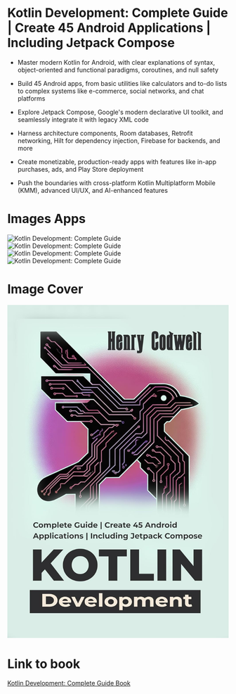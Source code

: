 # Kotlin Development: Complete Guide | Create 45 Android Applications | Including Jetpack Compose

- Master modern Kotlin for Android, with clear explanations of syntax, object-oriented and functional paradigms, coroutines, and null safety

- Build 45 Android apps, from basic utilities like calculators and to-do lists to complex systems like e-commerce, social networks, and chat platforms

- Explore Jetpack Compose, Google's modern declarative UI toolkit, and seamlessly integrate it with legacy XML code

- Harness architecture components, Room databases, Retrofit networking, Hilt for dependency injection, Firebase for backends, and more

- Create monetizable, production-ready apps with features like in-app purchases, ads, and Play Store deployment

- Push the boundaries with cross-platform Kotlin Multiplatform Mobile (KMM), advanced UI/UX, and AI-enhanced features
  
# Images Apps
![Kotlin Development: Complete Guide](./Images/app1.jpg)
![Kotlin Development: Complete Guide](./Images/app2.jpg)
![Kotlin Development: Complete Guide](./Images/app3.jpg)
![Kotlin Development: Complete Guide](./Images/app4.jpg)

# Image Cover

![Kotlin Development: Complete Guide](./Images/cover.jpg)

# Link to book

[Kotlin Development: Complete Guide Book](https://www.amazon.com/Kotlin-Development-Complete-Applications-Including-ebook/dp/B0FFTRC6CM/)
